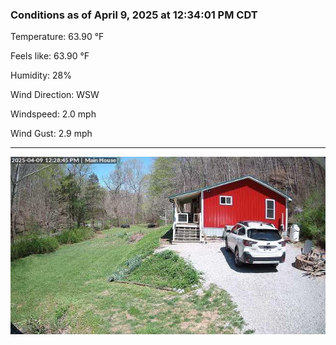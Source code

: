 ### Conditions as of April 9, 2025 at 12:34:01 PM CDT 

Temperature: 63.90 &deg;F

Feels like: 63.90 &deg;F

Humidity: 28%

Wind Direction: WSW

Windspeed: 2.0 mph

Wind Gust: 2.9 mph

---

<img src="./images/latest.jpeg"/>

